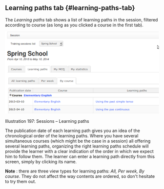 ## Learning paths tab {#learning-paths-tab}

The _Learning paths_ tab shows a list of learning paths in the session, filtered according to course (as long as you clicked a course in the first tab).

![](../assets/images264.png)

Illustration 197: Sessions – Learning paths

The publication date of each learning path gives you an idea of the chronological order of the learning paths. Where you have several simultaneous courses (which might be the case in a session) all offering several learning paths, organizing the right learning paths schedule will provide the learner with a clear indication of the order in which we expect him to follow them. The learner can enter a learning path directly from this screen, simply by clicking its name.

**Note** : there are three view types for learning paths: _All, Per week, By course._ They do not affect the way contents are ordered, so don&#039;t hesitate to try them out.